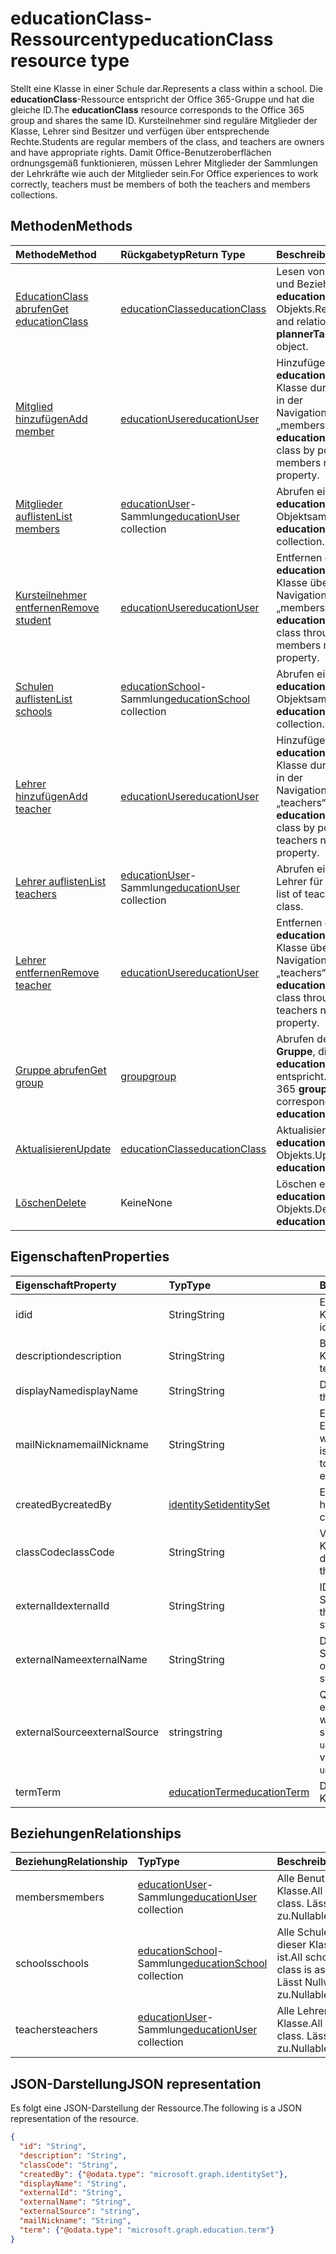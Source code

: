 # <a name="educationclass-resource-type"></a><span data-ttu-id="25b8c-101">educationClass-Ressourcentyp</span><span class="sxs-lookup"><span data-stu-id="25b8c-101">educationClass resource type</span></span>

<span data-ttu-id="25b8c-102">Stellt eine Klasse in einer Schule dar.</span><span class="sxs-lookup"><span data-stu-id="25b8c-102">Represents a class within a school.</span></span> <span data-ttu-id="25b8c-103">Die **educationClass**-Ressource entspricht der Office 365-Gruppe und hat die gleiche ID.</span><span class="sxs-lookup"><span data-stu-id="25b8c-103">The **educationClass** resource corresponds to the Office 365 group and shares the same ID.</span></span> <span data-ttu-id="25b8c-104">Kursteilnehmer sind reguläre Mitglieder der Klasse, Lehrer sind Besitzer und verfügen über entsprechende Rechte.</span><span class="sxs-lookup"><span data-stu-id="25b8c-104">Students are regular members of the class, and teachers are owners and have appropriate rights.</span></span> <span data-ttu-id="25b8c-105">Damit Office-Benutzeroberflächen ordnungsgemäß funktionieren, müssen Lehrer Mitglieder der Sammlungen der Lehrkräfte wie auch der Mitglieder sein.</span><span class="sxs-lookup"><span data-stu-id="25b8c-105">For Office experiences to work correctly, teachers must be members of both the teachers and members collections.</span></span>  


## <a name="methods"></a><span data-ttu-id="25b8c-106">Methoden</span><span class="sxs-lookup"><span data-stu-id="25b8c-106">Methods</span></span>

| <span data-ttu-id="25b8c-107">Methode</span><span class="sxs-lookup"><span data-stu-id="25b8c-107">Method</span></span>           | <span data-ttu-id="25b8c-108">Rückgabetyp</span><span class="sxs-lookup"><span data-stu-id="25b8c-108">Return Type</span></span>    |<span data-ttu-id="25b8c-109">Beschreibung</span><span class="sxs-lookup"><span data-stu-id="25b8c-109">Description</span></span>|
|:---------------|:--------|:----------|
|[<span data-ttu-id="25b8c-110">EducationClass abrufen</span><span class="sxs-lookup"><span data-stu-id="25b8c-110">Get educationClass</span></span>](../api/educationclass_get.md) | [<span data-ttu-id="25b8c-111">educationClass</span><span class="sxs-lookup"><span data-stu-id="25b8c-111">educationClass</span></span>](educationclass.md) |<span data-ttu-id="25b8c-112">Lesen von Eigenschaften und Beziehungen eines **educationClass**-Objekts.</span><span class="sxs-lookup"><span data-stu-id="25b8c-112">Read properties and relationships of **plannerTaskDetails** object.</span></span>|
|[<span data-ttu-id="25b8c-113">Mitglied hinzufügen</span><span class="sxs-lookup"><span data-stu-id="25b8c-113">Add member</span></span>](../api/educationclass_post_members.md) |[<span data-ttu-id="25b8c-114">educationUser</span><span class="sxs-lookup"><span data-stu-id="25b8c-114">educationUser</span></span>](educationuser.md)| <span data-ttu-id="25b8c-115">Hinzufügen eines neuen **educationUser** für die Klasse durch Bereitstellen in der Navigationseigenschaft „members“.</span><span class="sxs-lookup"><span data-stu-id="25b8c-115">Add a new **educationUser** for the class by posting to the members navigation property.</span></span>|
|[<span data-ttu-id="25b8c-116">Mitglieder auflisten</span><span class="sxs-lookup"><span data-stu-id="25b8c-116">List members</span></span>](../api/educationclass_list_members.md) |<span data-ttu-id="25b8c-117">[educationUser](educationuser.md)-Sammlung</span><span class="sxs-lookup"><span data-stu-id="25b8c-117">[educationUser](educationuser.md) collection</span></span>| <span data-ttu-id="25b8c-118">Abrufen einer **educationUser**-Objektsammlung.</span><span class="sxs-lookup"><span data-stu-id="25b8c-118">Get an **educationUser** object collection.</span></span>|
|[<span data-ttu-id="25b8c-119">Kursteilnehmer entfernen</span><span class="sxs-lookup"><span data-stu-id="25b8c-119">Remove student</span></span>](../api/educationclass_delete_members.md) |[<span data-ttu-id="25b8c-120">educationUser</span><span class="sxs-lookup"><span data-stu-id="25b8c-120">educationUser</span></span>](educationuser.md)| <span data-ttu-id="25b8c-121">Entfernen eines **educationUser** aus der Klasse über die Navigationseigenschaft „members“.</span><span class="sxs-lookup"><span data-stu-id="25b8c-121">Remove an **educationUser** from the class through the members navigation property.</span></span>|
|[<span data-ttu-id="25b8c-122">Schulen auflisten</span><span class="sxs-lookup"><span data-stu-id="25b8c-122">List schools</span></span>](../api/educationclass_list_schools.md) |<span data-ttu-id="25b8c-123">[educationSchool](educationschool.md)-Sammlung</span><span class="sxs-lookup"><span data-stu-id="25b8c-123">[educationSchool](educationschool.md) collection</span></span>| <span data-ttu-id="25b8c-124">Abrufen einer **educationSchool**-Objektsammlung.</span><span class="sxs-lookup"><span data-stu-id="25b8c-124">Get an **educationSchool** object collection.</span></span>|
|[<span data-ttu-id="25b8c-125">Lehrer hinzufügen</span><span class="sxs-lookup"><span data-stu-id="25b8c-125">Add teacher</span></span>](../api/educationclass_post_teachers.md) |[<span data-ttu-id="25b8c-126">educationUser</span><span class="sxs-lookup"><span data-stu-id="25b8c-126">educationUser</span></span>](educationuser.md)| <span data-ttu-id="25b8c-127">Hinzufügen eines neuen **educationUser** für die Klasse durch Bereitstellen in der Navigationseigenschaft „teachers“.</span><span class="sxs-lookup"><span data-stu-id="25b8c-127">Add a new **educationUser** for the class by posting to the teachers navigation property.</span></span>|
|[<span data-ttu-id="25b8c-128">Lehrer auflisten</span><span class="sxs-lookup"><span data-stu-id="25b8c-128">List teachers</span></span>](../api/educationclass_list_teachers.md) |<span data-ttu-id="25b8c-129">[educationUser](educationuser.md)-Sammlung</span><span class="sxs-lookup"><span data-stu-id="25b8c-129">[educationUser](educationuser.md) collection</span></span>| <span data-ttu-id="25b8c-130">Abrufen einer Liste der Lehrer für die Klasse</span><span class="sxs-lookup"><span data-stu-id="25b8c-130">Get a list of teachers for the class.</span></span>|
|[<span data-ttu-id="25b8c-131">Lehrer entfernen</span><span class="sxs-lookup"><span data-stu-id="25b8c-131">Remove teacher</span></span>](../api/educationclass_delete_teachers.md) |[<span data-ttu-id="25b8c-132">educationUser</span><span class="sxs-lookup"><span data-stu-id="25b8c-132">educationUser</span></span>](educationuser.md)| <span data-ttu-id="25b8c-133">Entfernen eines **educationUser** aus der Klasse über die Navigationseigenschaft „teachers“.</span><span class="sxs-lookup"><span data-stu-id="25b8c-133">Remove an **educationUser** from the class through the teachers navigation property.</span></span>|
|[<span data-ttu-id="25b8c-134">Gruppe abrufen</span><span class="sxs-lookup"><span data-stu-id="25b8c-134">Get group</span></span>](../api/educationclass_get_group.md) |[<span data-ttu-id="25b8c-135">group</span><span class="sxs-lookup"><span data-stu-id="25b8c-135">group</span></span>](group.md)| <span data-ttu-id="25b8c-136">Abrufen der Office 365-**Gruppe**, die dieser **educationClass** entspricht.</span><span class="sxs-lookup"><span data-stu-id="25b8c-136">Get the Office 365 **group** that corresponds to this **educationClass**.</span></span>|
|[<span data-ttu-id="25b8c-137">Aktualisieren</span><span class="sxs-lookup"><span data-stu-id="25b8c-137">Update</span></span>](../api/educationclass_update.md) | [<span data-ttu-id="25b8c-138">educationClass</span><span class="sxs-lookup"><span data-stu-id="25b8c-138">educationClass</span></span>](educationclass.md)    |<span data-ttu-id="25b8c-139">Aktualisieren eines **educationClass**-Objekts.</span><span class="sxs-lookup"><span data-stu-id="25b8c-139">Update **educationClass** object.</span></span> |
|[<span data-ttu-id="25b8c-140">Löschen</span><span class="sxs-lookup"><span data-stu-id="25b8c-140">Delete</span></span>](../api/educationclass_delete.md) | <span data-ttu-id="25b8c-141">Keine</span><span class="sxs-lookup"><span data-stu-id="25b8c-141">None</span></span> |<span data-ttu-id="25b8c-142">Löschen eines **educationClass**-Objekts.</span><span class="sxs-lookup"><span data-stu-id="25b8c-142">Delete **educationClass** object.</span></span> |

## <a name="properties"></a><span data-ttu-id="25b8c-143">Eigenschaften</span><span class="sxs-lookup"><span data-stu-id="25b8c-143">Properties</span></span>
| <span data-ttu-id="25b8c-144">Eigenschaft</span><span class="sxs-lookup"><span data-stu-id="25b8c-144">Property</span></span>     | <span data-ttu-id="25b8c-145">Typ</span><span class="sxs-lookup"><span data-stu-id="25b8c-145">Type</span></span>   |<span data-ttu-id="25b8c-146">Beschreibung</span><span class="sxs-lookup"><span data-stu-id="25b8c-146">Description</span></span>|
|:---------------|:--------|:----------|
|<span data-ttu-id="25b8c-147">id</span><span class="sxs-lookup"><span data-stu-id="25b8c-147">id</span></span>| <span data-ttu-id="25b8c-148">String</span><span class="sxs-lookup"><span data-stu-id="25b8c-148">String</span></span>| <span data-ttu-id="25b8c-149">Eindeutiger Bezeichner für die Klasse</span><span class="sxs-lookup"><span data-stu-id="25b8c-149">Unique identifier for the identity.</span></span>|
|<span data-ttu-id="25b8c-150">description</span><span class="sxs-lookup"><span data-stu-id="25b8c-150">description</span></span>|<span data-ttu-id="25b8c-151">String</span><span class="sxs-lookup"><span data-stu-id="25b8c-151">String</span></span>| <span data-ttu-id="25b8c-152">Beschreibung der Klasse</span><span class="sxs-lookup"><span data-stu-id="25b8c-152">Description of the template.</span></span>|
|<span data-ttu-id="25b8c-153">displayName</span><span class="sxs-lookup"><span data-stu-id="25b8c-153">displayName</span></span>|<span data-ttu-id="25b8c-154">String</span><span class="sxs-lookup"><span data-stu-id="25b8c-154">String</span></span>| <span data-ttu-id="25b8c-155">Der Name der Klasse</span><span class="sxs-lookup"><span data-stu-id="25b8c-155">Name of the class.</span></span>|
|<span data-ttu-id="25b8c-156">mailNickname</span><span class="sxs-lookup"><span data-stu-id="25b8c-156">mailNickname</span></span>|<span data-ttu-id="25b8c-157">String</span><span class="sxs-lookup"><span data-stu-id="25b8c-157">String</span></span>| <span data-ttu-id="25b8c-158">E-Mail-Name zum Senden von E-Mails an alle Mitglieder, wenn diese Option aktiviert ist.</span><span class="sxs-lookup"><span data-stu-id="25b8c-158">Mail name for sending email to all members, if this is enabled.</span></span> |
|<span data-ttu-id="25b8c-159">createdBy</span><span class="sxs-lookup"><span data-stu-id="25b8c-159">createdBy</span></span>|[<span data-ttu-id="25b8c-160">identitySet</span><span class="sxs-lookup"><span data-stu-id="25b8c-160">identitySet</span></span>](identityset.md)| <span data-ttu-id="25b8c-161">Entität, die die Klasse erstellt hat.</span><span class="sxs-lookup"><span data-stu-id="25b8c-161">Entity who created the class</span></span> |
|<span data-ttu-id="25b8c-162">classCode</span><span class="sxs-lookup"><span data-stu-id="25b8c-162">classCode</span></span>|<span data-ttu-id="25b8c-163">String</span><span class="sxs-lookup"><span data-stu-id="25b8c-163">String</span></span>| <span data-ttu-id="25b8c-164">Von der Schule verwendeter Klassencode zum Identifizieren der Klasse</span><span class="sxs-lookup"><span data-stu-id="25b8c-164">Class code used by the school to identify the class.</span></span>|
|<span data-ttu-id="25b8c-165">externalId</span><span class="sxs-lookup"><span data-stu-id="25b8c-165">externalId</span></span>|<span data-ttu-id="25b8c-166">String</span><span class="sxs-lookup"><span data-stu-id="25b8c-166">String</span></span>| <span data-ttu-id="25b8c-167">ID der Klasse aus dem Synchronisierungssystem</span><span class="sxs-lookup"><span data-stu-id="25b8c-167">ID of the class from the syncing system.</span></span> |
|<span data-ttu-id="25b8c-168">externalName</span><span class="sxs-lookup"><span data-stu-id="25b8c-168">externalName</span></span>|<span data-ttu-id="25b8c-169">String</span><span class="sxs-lookup"><span data-stu-id="25b8c-169">String</span></span>|<span data-ttu-id="25b8c-170">Der Name der Klasse im Synchronisierungssystem</span><span class="sxs-lookup"><span data-stu-id="25b8c-170">Name of the class in the syncing system.</span></span>|
|<span data-ttu-id="25b8c-171">externalSource</span><span class="sxs-lookup"><span data-stu-id="25b8c-171">externalSource</span></span>|<span data-ttu-id="25b8c-172">string</span><span class="sxs-lookup"><span data-stu-id="25b8c-172">string</span></span>| <span data-ttu-id="25b8c-173">Quelle, aus der diese Klasse erstellt wurde.</span><span class="sxs-lookup"><span data-stu-id="25b8c-173">How this class was created.</span></span> <span data-ttu-id="25b8c-174">Mögliche Werte sind: `sis`, `manual` und `unknownFutureValue`.</span><span class="sxs-lookup"><span data-stu-id="25b8c-174">Possible values are: `sis`, `manual`, `unknownFutureValue`.</span></span>|
|<span data-ttu-id="25b8c-175">term</span><span class="sxs-lookup"><span data-stu-id="25b8c-175">Term</span></span>|[<span data-ttu-id="25b8c-176">educationTerm</span><span class="sxs-lookup"><span data-stu-id="25b8c-176">educationTerm</span></span>](educationterm.md)|<span data-ttu-id="25b8c-177">Der Zeitraum für diese Klasse.</span><span class="sxs-lookup"><span data-stu-id="25b8c-177">Term for this class.</span></span>|


## <a name="relationships"></a><span data-ttu-id="25b8c-178">Beziehungen</span><span class="sxs-lookup"><span data-stu-id="25b8c-178">Relationships</span></span>
| <span data-ttu-id="25b8c-179">Beziehung</span><span class="sxs-lookup"><span data-stu-id="25b8c-179">Relationship</span></span> | <span data-ttu-id="25b8c-180">Typ</span><span class="sxs-lookup"><span data-stu-id="25b8c-180">Type</span></span>   |<span data-ttu-id="25b8c-181">Beschreibung</span><span class="sxs-lookup"><span data-stu-id="25b8c-181">Description</span></span>|
|:---------------|:--------|:----------|
|<span data-ttu-id="25b8c-182">members</span><span class="sxs-lookup"><span data-stu-id="25b8c-182">members</span></span>|<span data-ttu-id="25b8c-183">[educationUser](../resources/educationuser.md)-Sammlung</span><span class="sxs-lookup"><span data-stu-id="25b8c-183">[educationUser](../resources/educationuser.md) collection</span></span>| <span data-ttu-id="25b8c-184">Alle Benutzer in der Klasse.</span><span class="sxs-lookup"><span data-stu-id="25b8c-184">All users in the class.</span></span> <span data-ttu-id="25b8c-185">Lässt Nullwerte zu.</span><span class="sxs-lookup"><span data-stu-id="25b8c-185">Nullable.</span></span>|
|<span data-ttu-id="25b8c-186">schools</span><span class="sxs-lookup"><span data-stu-id="25b8c-186">schools</span></span>|<span data-ttu-id="25b8c-187">[educationSchool](../resources/educationschool.md)-Sammlung</span><span class="sxs-lookup"><span data-stu-id="25b8c-187">[educationSchool](../resources/educationschool.md) collection</span></span>| <span data-ttu-id="25b8c-188">Alle Schulen, denen dieser Klasse zugeordnet ist.</span><span class="sxs-lookup"><span data-stu-id="25b8c-188">All schools that this class is associated with.</span></span> <span data-ttu-id="25b8c-189">Lässt Nullwerte zu.</span><span class="sxs-lookup"><span data-stu-id="25b8c-189">Nullable.</span></span>|
|<span data-ttu-id="25b8c-190">teachers</span><span class="sxs-lookup"><span data-stu-id="25b8c-190">teachers</span></span>|<span data-ttu-id="25b8c-191">[educationUser](../resources/educationuser.md)-Sammlung</span><span class="sxs-lookup"><span data-stu-id="25b8c-191">[educationUser](../resources/educationuser.md) collection</span></span>|  <span data-ttu-id="25b8c-192">Alle Lehrer in der Klasse.</span><span class="sxs-lookup"><span data-stu-id="25b8c-192">All teachers in the class.</span></span> <span data-ttu-id="25b8c-193">Lässt Nullwerte zu.</span><span class="sxs-lookup"><span data-stu-id="25b8c-193">Nullable.</span></span>|

## <a name="json-representation"></a><span data-ttu-id="25b8c-194">JSON-Darstellung</span><span class="sxs-lookup"><span data-stu-id="25b8c-194">JSON representation</span></span>

<span data-ttu-id="25b8c-195">Es folgt eine JSON-Darstellung der Ressource.</span><span class="sxs-lookup"><span data-stu-id="25b8c-195">The following is a JSON representation of the resource.</span></span>

<!-- {
  "blockType": "resource",
  "optionalProperties": [

  ],
  "@odata.type": "microsoft.graph.educationClass"
}-->

```json
{
  "id": "String",
  "description": "String",
  "classCode": "String",
  "createdBy": {"@odata.type": "microsoft.graph.identitySet"},
  "displayName": "String",
  "externalId": "String",
  "externalName": "String",
  "externalSource": "string",
  "mailNickname": "String",
  "term": {"@odata.type": "microsoft.graph.education.term"}
}

```

<!-- uuid: 8fcb5dbc-d5aa-4681-8e31-b001d5168d79
2015-10-25 14:57:30 UTC -->
<!-- {
  "type": "#page.annotation",
  "description": "educationClass resource",
  "keywords": "",
  "section": "documentation",
  "tocPath": ""
}-->
